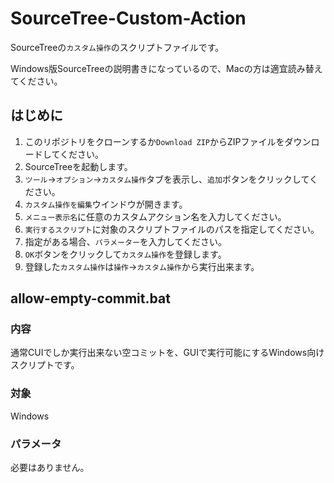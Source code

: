 SourceTree-Custom-Action
========================

SourceTreeの`カスタム操作`のスクリプトファイルです。

Windows版SourceTreeの説明書きになっているので、Macの方は適宜読み替えてください。

## はじめに

1. このリポジトリをクローンするか`Download ZIP`からZIPファイルをダウンロードしてください。
2. SourceTreeを起動します。
3. `ツール`→`オプション`→`カスタム操作`タブを表示し、`追加`ボタンをクリックしてください。
4. `カスタム操作を編集`ウインドウが開きます。
5. `メニュー表示名`に任意のカスタムアクション名を入力してください。
6. `実行するスクリプト`に対象のスクリプトファイルのパスを指定してください。
7. 指定がある場合、`パラメーター`を入力してください。
8. `OK`ボタンをクリックして`カスタム操作`を登録します。
9. 登録した`カスタム操作`は`操作`→`カスタム操作`から実行出来ます。

## allow-empty-commit.bat

### 内容

通常CUIでしか実行出来ない空コミットを、GUIで実行可能にするWindows向けスクリプトです。

### 対象

Windows

### パラメータ

必要はありません。